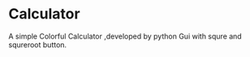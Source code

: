 # Calculator
A simple Colorful Calculator ,developed by python Gui with squre and squreroot button. 

